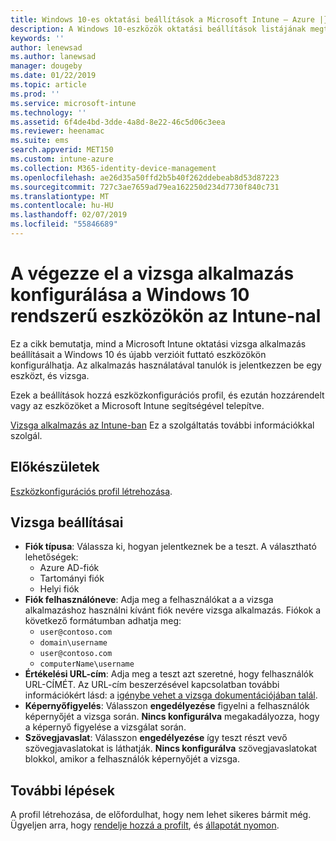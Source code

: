```yaml
---
title: Windows 10-es oktatási beállítások a Microsoft Intune – Azure |} A Microsoft Docs
description: A Windows 10-eszközök oktatási beállítások listájának megtekintéséhez. Ezek a beállítások az eszközkonfigurációs profil használata a végezze el a vizsga alkalmazás, válassza ki, hogyan jelentkezzen a felhasználók vagy diákjai számára, hogy a figyelő a képernyő a teszt során, és az Intune-ban több.
keywords: ''
author: lenewsad
ms.author: lanewsad
manager: dougeby
ms.date: 01/22/2019
ms.topic: article
ms.prod: ''
ms.service: microsoft-intune
ms.technology: ''
ms.assetid: 6f4de4bd-3dde-4a8d-8e22-46c5d06c3eea
ms.reviewer: heenamac
ms.suite: ems
search.appverid: MET150
ms.custom: intune-azure
ms.collection: M365-identity-device-management
ms.openlocfilehash: ae26d35a50ffd2b5b40f262ddebeab8d53d87223
ms.sourcegitcommit: 727c3ae7659ad79ea162250d234d7730f840c731
ms.translationtype: MT
ms.contentlocale: hu-HU
ms.lasthandoff: 02/07/2019
ms.locfileid: "55846689"
---
```

# <a name="configure-the-take-a-test-app-on-windows-10-devices-using-intune"></a>A végezze el a vizsga alkalmazás konfigurálása a Windows 10 rendszerű eszközökön az Intune-nal

Ez a cikk bemutatja, mind a Microsoft Intune oktatási vizsga alkalmazás beállításait a Windows 10 és újabb verzióit futtató eszközökön konfigurálhatja. Az alkalmazás használatával tanulók is jelentkezzen be egy eszközt, és vizsga.

Ezek a beállítások hozzá eszközkonfigurációs profil, és ezután hozzárendelt vagy az eszközöket a Microsoft Intune segítségével telepítve.

[Vizsga alkalmazás az Intune-ban](education-settings-configure.md) Ez a szolgáltatás további információkkal szolgál.

## <a name="before-you-begin"></a>Előkészületek

[Eszközkonfigurációs profil létrehozása](education-settings-configure.md#create-a-device-profile).

## <a name="take-a-test-settings"></a>Vizsga beállításai

- **Fiók típusa**: Válassza ki, hogyan jelentkeznek be a teszt. A választható lehetőségek:
  - Azure AD-fiók
  - Tartományi fiók
  - Helyi fiók
- **Fiók felhasználóneve**: Adja meg a felhasználókat a a vizsga alkalmazáshoz használni kívánt fiók nevére vizsga alkalmazás. Fiókok a következő formátumban adhatja meg:
  - `user@contoso.com`
  - `domain\username`
  - `user@contoso.com`
  - `computerName\username`
- **Értékelési URL-cím**: Adja meg a teszt azt szeretné, hogy felhasználók URL-CÍMÉT. Az URL-cím beszerzésével kapcsolatban további információkért lásd: a [igénybe vehet a vizsga dokumentációjában talál](https://docs.microsoft.com/education/windows/take-tests-in-windows-10).
- **Képernyőfigyelés**: Válasszon **engedélyezése** figyelni a felhasználók képernyőjét a vizsga során. **Nincs konfigurálva** megakadályozza, hogy a képernyő figyelése a vizsgálat során.
- **Szövegjavaslat**: Válasszon **engedélyezése** így teszt részt vevő szövegjavaslatokat is láthatják. **Nincs konfigurálva** szövegjavaslatokat blokkol, amikor a felhasználók képernyőjét a vizsga.

## <a name="next-steps"></a>További lépések

A profil létrehozása, de előfordulhat, hogy nem lehet sikeres bármit még. Ügyeljen arra, hogy [rendelje hozzá a profilt](device-profile-assign.md), és [állapotát nyomon](device-profile-monitor.md).
